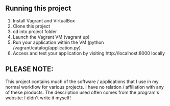 ## Running this project

1. Install Vagrant and VirtualBox
1. Clone this project
1. cd into project folder
1. Launch the Vagrant VM (vagrant up)
1. Run your application within the VM (python /vagrant/catalog/application.py)
1. Access and test your application by visiting http://localhost:8000 locally

## PLEASE NOTE: 

This project contains much of the software / applications that I use in my normal workflow for various projects. I have no relation / affiliation with any of these products. The description used often comes from the program's website: I didn't write it myself!